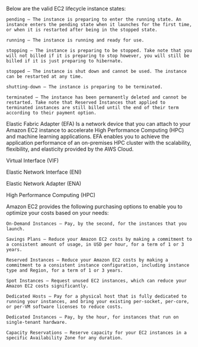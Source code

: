 Below are the valid EC2 lifecycle instance states:

    pending – The instance is preparing to enter the running state. An instance enters the pending state when it launches for the first time, or when it is restarted after being in the stopped state.

    running – The instance is running and ready for use.

    stopping – The instance is preparing to be stopped. Take note that you will not billed if it is preparing to stop however, you will still be billed if it is just preparing to hibernate.

    stopped – The instance is shut down and cannot be used. The instance can be restarted at any time.

    shutting-down – The instance is preparing to be terminated.

    terminated – The instance has been permanently deleted and cannot be restarted. Take note that Reserved Instances that applied to terminated instances are still billed until the end of their term according to their payment option.


Elastic Fabric Adapter (EFA) 
    Is a network device that you can attach to your Amazon EC2 instance to accelerate High Performance Computing (HPC) and machine learning applications. EFA enables you to achieve the application performance of an on-premises HPC cluster with the scalability, flexibility, and elasticity provided by the AWS Cloud.


Virtual Interface (VIF)

Elastic Network Interface (ENI)

Elastic Network Adapter (ENA)

High Performance Computing (HPC)


Amazon EC2 provides the following purchasing options to enable you to optimize your costs based on your needs:

    On-Demand Instances – Pay, by the second, for the instances that you launch.

    Savings Plans – Reduce your Amazon EC2 costs by making a commitment to a consistent amount of usage, in USD per hour, for a term of 1 or 3 years.

    Reserved Instances – Reduce your Amazon EC2 costs by making a commitment to a consistent instance configuration, including instance type and Region, for a term of 1 or 3 years.

    Spot Instances – Request unused EC2 instances, which can reduce your Amazon EC2 costs significantly.

    Dedicated Hosts – Pay for a physical host that is fully dedicated to running your instances, and bring your existing per-socket, per-core, or per-VM software licenses to reduce costs.

    Dedicated Instances – Pay, by the hour, for instances that run on single-tenant hardware.

    Capacity Reservations – Reserve capacity for your EC2 instances in a specific Availability Zone for any duration.



    
